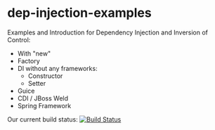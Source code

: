 dep-injection-examples
======================

Examples and Introduction for Dependency Injection and Inversion of Control:
- With "new"
- Factory
- DI without any frameworks:
  - Constructor
  - Setter
- Guice
- CDI / JBoss Weld
- Spring Framework

Our current build status: [![Build Status](https://travis-ci.org/lofidewanto/dep-injection-examples.svg?branch=master)](https://travis-ci.org/lofidewanto/dep-injection-examples)